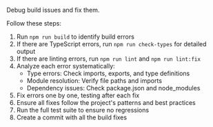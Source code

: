 Debug build issues and fix them.

Follow these steps:

1. Run `npm run build` to identify build errors
2. If there are TypeScript errors, run `npm run check-types` for detailed output
3. If there are linting errors, run `npm run lint` and `npm run lint:fix`
4. Analyze each error systematically:
   - Type errors: Check imports, exports, and type definitions
   - Module resolution: Verify file paths and imports
   - Dependency issues: Check package.json and node_modules
5. Fix errors one by one, testing after each fix
6. Ensure all fixes follow the project's patterns and best practices
7. Run the full test suite to ensure no regressions
8. Create a commit with all the build fixes
